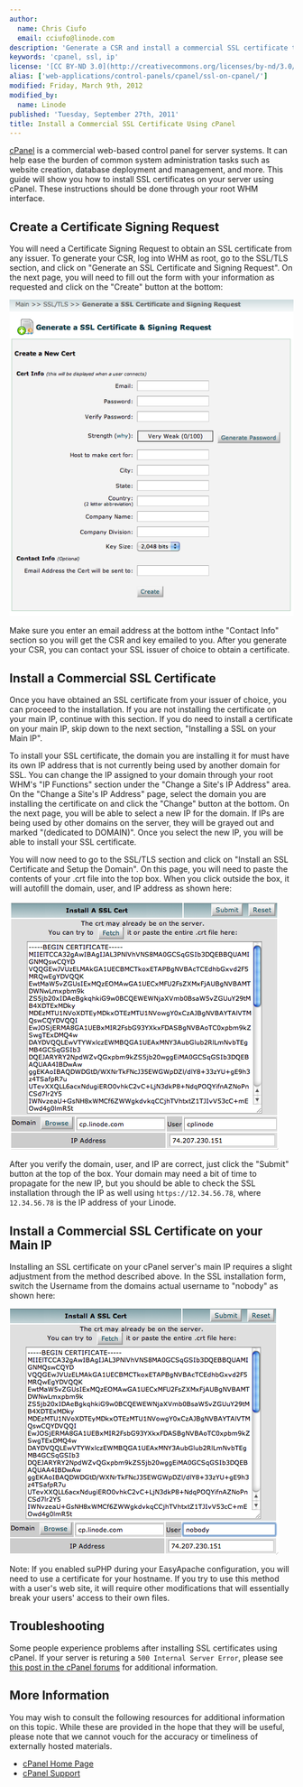 ```yaml
---
author:
  name: Chris Ciufo
  email: cciufo@linode.com
description: 'Generate a CSR and install a commercial SSL certificate through the cPanel interface.'
keywords: 'cpanel, ssl, ip'
license: '[CC BY-ND 3.0](http://creativecommons.org/licenses/by-nd/3.0/us/)'
alias: ['web-applications/control-panels/cpanel/ssl-on-cpanel/']
modified: Friday, March 9th, 2012
modified_by:
  name: Linode
published: 'Tuesday, September 27th, 2011'
title: Install a Commercial SSL Certificate Using cPanel
---
```


[cPanel](http://cpanel.net) is a commercial web-based control panel for server systems. It can help ease the burden of common system administration tasks such as website creation, database deployment and management, and more. This guide will show you how to install SSL certificates on your server using cPanel. These instructions should be done through your root WHM interface.

Create a Certificate Signing Request
------------------------------------

You will need a Certificate Signing Request to obtain an SSL certificate from any issuer. To generate your CSR, log into WHM as root, go to the SSL/TLS section, and click on "Generate an SSL Certificate and Signing Request". On the next page, you will need to fill out the form with your information as requested and click on the "Create" button at the bottom:

[![cPanel CSR form.](/docs/assets/815-CSR.png)](/docs/assets/815-CSR.png)

Make sure you enter an email address at the bottom inthe "Contact Info" section so you will get the CSR and key emailed to you. After you generate your CSR, you can contact your SSL issuer of choice to obtain a certificate.

Install a Commercial SSL Certificate
------------------------------------

Once you have obtained an SSL certificate from your issuer of choice, you can proceed to the installation. If you are not installing the certificate on your main IP, continue with this section. If you do need to install a certificate on your main IP, skip down to the next section, "Installing a SSL on your Main IP".

To install your SSL certificate, the domain you are installing it for must have its own IP address that is not currently being used by another domain for SSL. You can change the IP assigned to your domain through your root WHM's "IP Functions" section under the "Change a Site's IP Address" area. On the "Change a Site's IP Address" page, select the domain you are installing the certificate on and click the "Change" button at the bottom. On the next page, you will be able to select a new IP for the domain. If IPs are being used by other domains on the server, they will be grayed out and marked "(dedicated to DOMAIN)". Once you select the new IP, you will be able to install your SSL certificate.

You will now need to go to the SSL/TLS section and click on "Install an SSL Certificate and Setup the Domain". On this page, you will need to paste the contents of your .crt file into the top box. When you click outside the box, it will autofill the domain, user, and IP address as shown here:

[![cPanel SSL install form.](/docs/assets/821-Install-userb.png)](/docs/assets/821-Install-userb.png)

After you verify the domain, user, and IP are correct, just click the "Submit" button at the top of the box. Your domain may need a bit of time to propagate for the new IP, but you should be able to check the SSL installation through the IP as well using `https://12.34.56.78`, where `12.34.56.78` is the IP address of your Linode.

Install a Commercial SSL Certificate on your Main IP
----------------------------------------------------

Installing an SSL certificate on your cPanel server's main IP requires a slight adjustment from the method described above. In the SSL installation form, switch the Username from the domains actual username to "nobody" as shown here:

[![cPanel SSL install form.](/docs/assets/822-Install-nobodyb.png)](/docs/assets/822-Install-nobodyb.png)

Note: If you enabled suPHP during your EasyApache configuration, you will need to use a certificate for your hostname. If you try to use this method with a user's web site, it will require other modifications that will essentially break your users' access to their own files.

Troubleshooting
---------------

Some people experience problems after installing SSL certificates using cPanel. If your server is returing a `500 Internal Server Error`, please see [this post in the cPanel forums](http://forums.cpanel.net/f5/ssl-cert-500-internal-server-error-162653.html) for additional information.

More Information
----------------

You may wish to consult the following resources for additional information on this topic. While these are provided in the hope that they will be useful, please note that we cannot vouch for the accuracy or timeliness of externally hosted materials.

- [cPanel Home Page](http://cpanel.net)
- [cPanel Support](http://cpanel.net/support.html)



